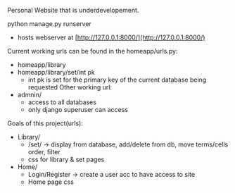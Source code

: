 Personal Website that is underdevelopement.

python manage.py runserver
* hosts webserver at [http://127.0.0.1:8000/](http://127.0.0.1:8000/)

Current working urls can be found in the homeapp/urls.py:
* homeapp/library
* homeapp/library/set/int pk
  * int pk is set for the primary key of the current database being requested
Other working url:
* admnin/
  * access to all databases
  * only django superuser can access

Goals of this project(urls):
* Library/
  * /set/ -> display from database, add/delete from db, move terms/cells order, filter
  * css for library & set pages
* Home/
  * Login/Register -> create a user acc to have access to site
  * Home page css
